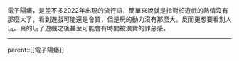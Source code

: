 電子陽痿，是差不多2022年出現的流行語，簡單來說就是指對於遊戲的熱情沒有那麼大了，看到遊戲可能還是會買，但是玩的動力沒有那麼大。反而更想要看別人玩。真的玩了遊戲之後甚至可能會有時間被浪費的罪惡感。
- - -
parent::[[電子陽痿]]
